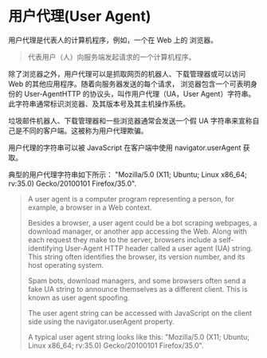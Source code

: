 # 用户代理(User Agent)

用户代理是代表人的计算机程序，例如，一个在 Web 上的 浏览器。

> 代表用户（人）向服务端发起请求的一个计算机程序。

除了浏览器之外，用户代理可以是抓取网页的机器人、下载管理器或可以访问 Web 的其他应用程序。随着向服务器发送的每个请求， 浏览器包含一个可表明身份的 User-AgentHTTP 的协议头，叫作用户代理（UA，User Agent）字符串。此字符串通常标识浏览器、及其版本号及其主机操作系统。

垃圾邮件机器人、下载管理器和一些浏览器通常会发送一个假 UA 字符串来宣称自己是不同的客户端。这被称为用户代理欺骗。

用户代理的字符串可以被 JavaScript 在客户端中使用 navigator.userAgent 获取。

典型的用户代理字符串如下所示： "Mozilla/5.0 (X11; Ubuntu; Linux x86_64; rv:35.0) Gecko/20100101 Firefox/35.0".

> A user agent is a computer program representing a person, for example, a browser in a Web context.
>
> Besides a browser, a user agent could be a bot scraping webpages, a download manager, or another app accessing the Web. Along with each request they make to the server, browsers include a self-identifying User-Agent HTTP header called a user agent (UA) string. This string often identifies the browser, its version number, and its host operating system.
>
> Spam bots, download managers, and some browsers often send a fake UA string to announce themselves as a different client. This is known as user agent spoofing.
>
> The user agent string can be accessed with JavaScript on the client side using the navigator.userAgent property.
>
> A typical user agent string looks like this: "Mozilla/5.0 (X11; Ubuntu; Linux x86_64; rv:35.0) Gecko/20100101 Firefox/35.0".
